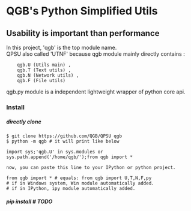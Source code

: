 # QGB's Python Simplified Utils
## Usability is important than performance

In this project, 'qgb' is the top module name.<br>
QPSU also called 'UTNF' because qgb module mainly directly contains :
```
    qgb.U (Utils main) ,
    qgb.T (Text utils) ,
    qgb.N (Network utils) ,
    qgb.F (File utils)
```

qgb.py module is a independent lightweight wrapper of python core api.

### Install
##### directly clone 
```
$ git clone https://github.com/QGB/QPSU qgb
$ python -m qgb # it will print like below

import sys;'qgb.U' in sys.modules or sys.path.append('/home/qgb/');from qgb import *

now, you can paste this line to your IPython or python project.

from qgb import * # equals: from qgb import U,T,N,F,py 
# if in Windows system, Win module automatically added.
# if in IPython, ipy module automatically added.
```

##### pip install   # TODO


